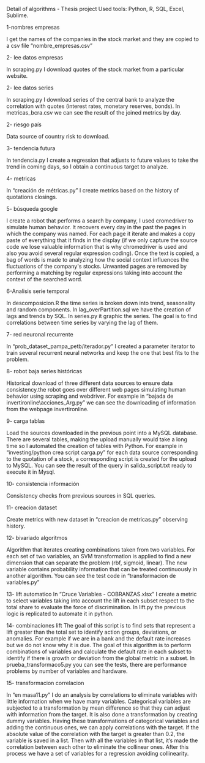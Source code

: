 Detail of algorithms - Thesis project Used tools: Python, R, SQL, Excel, Sublime.

1-nombres empresas

I get the names of the companies in the stock market and they are copied to a csv file
“nombre_empresas.csv”

2- lee datos empresas

In scraping.py I download quotes of the stock market from a particular website. 

2- lee datos series

In scraping.py I download series of the central bank to analyze the correlation with quotes (interest rates, monetary reserves, bonds).
In metricas_bcra.csv we can see the result of the joined metrics by day. 

2- riesgo país

Data source of country risk to download. 

3- tendencia futura
 
In tendencia.py I create a regression that adjusts to future values to take the trend in coming days, so I obtain a continuous target to analyze.

4- metricas

In “creación de métricas.py” I create metrics based on the history of quotations closings.

5- búsqueda google

I create a robot that performs a search by company, I used cromedriver to simulate human behavior.
It recovers every day in the past the pages in which the company was named. For each page it iterate and makes a copy paste of everything that it finds in the display (if we only capture the source code we lose valuable information that is why chromedriver is used and also you avoid several regular expression coding).
Once the text is copied, a bag of words is made to analyzing how the social context influences the fluctuations of the company's stocks. Unwanted pages are removed by performing a matching by regular expressions taking into account the context of the searched word.

6-Analisis serie temporal

In descomposicion.R the time series is broken down into trend, seasonality and random components.
In lag_overPartition.sql we have the creation of lags and trends by SQL.
In series.py it graphic the series.
The goal is to find correlations between time series by varying the lag of them.

7- red neuronal recurrente

In “prob_dataset_pampa_petb/iterador.py” I created a parameter iterator to train several recurrent neural networks and keep the one that best fits to the problem.

8- robot baja series históricas

Historical download of three different data sources to ensure data consistency.the robot goes over different web pages simulating human behavior using scraping and webdriver.
For example in “bajada de invertironline\acciones_Arg.py” we can see the downloading of information from the webpage invertironline.

9- carga tablas

Load the sources downloaded in the previous point into a MySQL database. There are several tables, making the upload manually would take a long time so I automated the creation of tables with Python.
For example in “investing/python crea script carga.py” for each data source corresponding to the quotation of a stock, a corresponding script is created for the upload to MySQL. You can see the result of the query in salida_script.txt ready to execute it in Mysql.

10- consistencia información

Consistency checks from previous sources in SQL queries.

11- creacion dataset

Create metrics with new dataset in “creacion de metricas.py” observing history.

12- bivariado algoritmos

Algorithm that iterates creating combinations taken from two variables. For each set of two variables, an SVM transformation is applied to find a new dimension that can separate the problem (rbf, sigmoid, linear). The new variable contains probability information that can be treated continuously in another algorithm.
You can see the test code in “transformacion de variables.py”

13- lift automatico
In “Cruce Variables - COBRANZAS.xlsx” I create a metric to select variables taking into account the lift in each subset respect to the total share to evaluate the force of discrimination.
In lift.py the previous logic is replicated to automate it in python. 

14- combinaciones lift
The goal of this script is to find sets that represent a lift greater than the total set to identify action groups, deviations, or anomalies.
For example if we are in a bank and the default rate increases but we do not know why it is due. The goal of this algorithm is to perform combinations of variables and calculate the default rate in each subset to identify if there is growth or deviation from the global metric in a subset.
In prueba_transformaco5.py you can see the tests, there are performance problems by number of variables and hardware.

15- transformacion correlacion

In “en masa11.py” I do an analysis by correlations to eliminate variables with little information when we have many variables.
Categorical variables are subjected to a transformation by mean difference so that they can adjust with information from the target. It is also done a transformation by creating dummy variables.
Having these transformations of categorical variables and adding the continuous ones, we can apply correlations with the target. If the absolute value of the correlation with the target is greater than 0.2, the variable is saved in a list.
Then with all the variables in that list, it’s made the correlation between each other to eliminate the collinear ones. After this process we have a set of variables for a regression avoiding collinearity.

